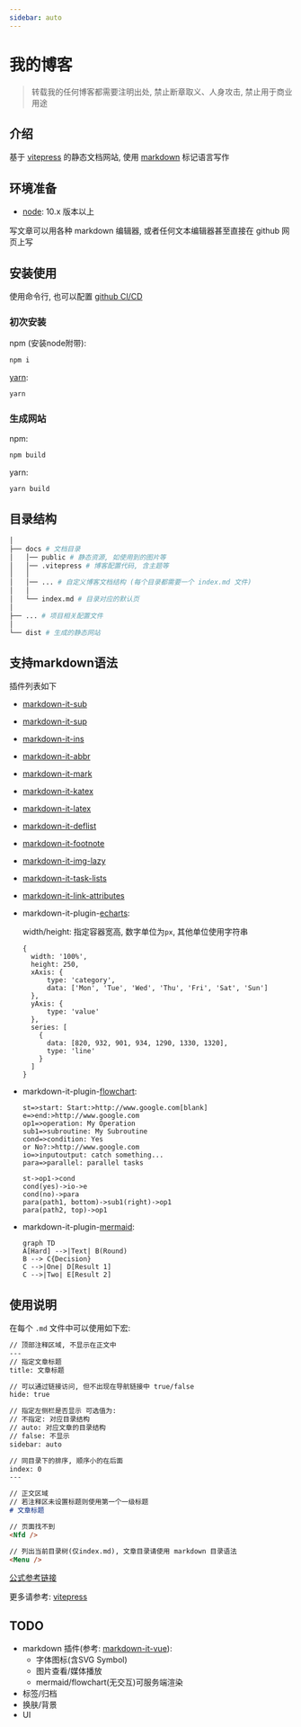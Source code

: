 ```yaml
---
sidebar: auto
---
```


# 我的博客

> 转载我的任何博客都需要注明出处, 禁止断章取义、人身攻击, 禁止用于商业用途

## 介绍

基于 [vitepress](https://github.com/vuejs/vitepress) 的静态文档网站, 使用 [markdown](http://markdown.p2hp.com) 标记语言写作

## 环境准备

- [node](https://nodejs.org/): 10.x 版本以上

写文章可以用各种 markdown 编辑器, 或者任何文本编辑器甚至直接在 github 网页上写


## 安装使用

使用命令行, 也可以配置 [github CI/CD](https://docs.github.com/en/free-pro-team@latest/actions/learn-github-actions)

### 初次安装

npm (安装node附带):

```bash
npm i
```

[yarn](https://classic.yarnpkg.com/):

```bash
yarn
```

### 生成网站

npm:

```bash
npm build
```

yarn:

```bash
yarn build
```

## 目录结构

```bash
│
├── docs # 文档目录
│   │── public # 静态资源, 如使用到的图片等
│   │── .vitepress # 博客配置代码, 含主题等
│   │
│   │── ... # 自定义博客文档结构 (每个目录都需要一个 index.md 文件)
│   │
│   └── index.md # 目录对应的默认页
│
├── ... # 项目相关配置文件
│
└── dist # 生成的静态网站
```

## 支持markdown语法

插件列表如下

- [markdown-it-sub](https://github.com/markdown-it/markdown-it-sub)
- [markdown-it-sup](https://github.com/markdown-it/markdown-it-sup)
- [markdown-it-ins](https://github.com/markdown-it/markdown-it-ins)
- [markdown-it-abbr](https://github.com/markdown-it/markdown-it-abbr)
- [markdown-it-mark](https://github.com/markdown-it/markdown-it-mark)
- [markdown-it-katex](https://github.com/waylonflinn/markdown-it-katex)
- [markdown-it-latex](https://github.com/tylingsoft/markdown-it-latex)
- [markdown-it-deflist](https://github.com/markdown-it/markdown-it-deflist)
- [markdown-it-footnote](https://github.com/markdown-it/markdown-it-footnote)
- [markdown-it-img-lazy](https://github.com/tolking/markdown-it-img-lazy)
- [markdown-it-task-lists](https://github.com/revin/markdown-it-task-lists)
- [markdown-it-link-attributes](https://github.com/crookedneighbor/markdown-it-link-attributes)
- markdown-it-plugin-[echarts](https://github.com/apache/incubator-echarts):

  width/height: 指定容器宽高, 数字单位为`px`, 其他单位使用字符串

  ```echarts
  {
    width: '100%',
    height: 250,
    xAxis: {
        type: 'category',
        data: ['Mon', 'Tue', 'Wed', 'Thu', 'Fri', 'Sat', 'Sun']
    },
    yAxis: {
        type: 'value'
    },
    series: [
      {
        data: [820, 932, 901, 934, 1290, 1330, 1320],
        type: 'line'
      }
    ]
  }
  ```

- markdown-it-plugin-[flowchart](https://github.com/adrai/flowchart.js):

  ```flowchart
  st=>start: Start:>http://www.google.com[blank]
  e=>end:>http://www.google.com
  op1=>operation: My Operation
  sub1=>subroutine: My Subroutine
  cond=>condition: Yes
  or No?:>http://www.google.com
  io=>inputoutput: catch something...
  para=>parallel: parallel tasks

  st->op1->cond
  cond(yes)->io->e
  cond(no)->para
  para(path1, bottom)->sub1(right)->op1
  para(path2, top)->op1
  ```

- markdown-it-plugin-[mermaid](https://github.com/mermaid-js/mermaid):


  ```mermaid
  graph TD
  A[Hard] -->|Text| B(Round)
  B --> C{Decision}
  C -->|One| D[Result 1]
  C -->|Two| E[Result 2]
  ```

## 使用说明

在每个 `.md` 文件中可以使用如下宏:

```markdown
// 顶部注释区域, 不显示在正文中
---
// 指定文章标题
title: 文章标题

// 可以通过链接访问, 但不出现在导航链接中 true/false
hide: true

// 指定左侧栏是否显示 可选值为:
// 不指定: 对应目录结构
// auto: 对应文章的目录结构
// false: 不显示
sidebar: auto

// 同目录下的排序, 顺序小的在后面
index: 0
---

// 正文区域
// 若注释区未设置标题则使用第一个一级标题
# 文章标题

// 页面找不到
<Nfd />

// 列出当前目录树(仅index.md), 文章目录请使用 markdown 目录语法
<Menu />
```

[公式参考链接](http://asciimath.org)

更多请参考: [vitepress](https://vitepress.vuejs.org/guide/frontmatter.html)

## TODO

- markdown 插件(参考: [markdown-it-vue](https://github.com/ravenq/markdown-it-vue)):
  - 字体图标(含SVG Symbol)
  - 图片查看/媒体播放
  - mermaid/flowchart(无交互)可服务端渲染
- 标签/归档
- 换肤/背景
- UI
